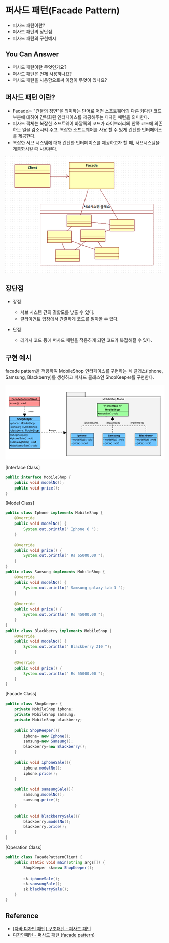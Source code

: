 # 퍼사드 패턴(Facade Pattern)

<!--Table of Contents-->
- 퍼사드 패턴이란?
- 퍼사드 패턴의 장단점
- 퍼사드 패턴의 구현예시

## You Can Answer
- 퍼사드 패턴이란 무엇인가요?
- 퍼사드 패턴은 언제 사용하나요?
- 퍼사드 패턴을 사용함으로써 이점이 무엇이 있나요?

## 퍼사드 패턴 이란?
- Facade는 "건물의 정면"을 의미하는 단어로 어떤 소프트웨어의 다른 커다란 코드 부분에 대하여 간략화된 인터페이스를 제공해주는 디자인 패턴을 의미한다.
- 퍼사드 객체는 복잡한 소프트웨어 바깥쪽의 코드가 라이브러리의 안쪽 코드에 의존하는 일을 감소시켜 주고, 복잡한 소프트웨어를 사용 할 수 있게 간단한 인터페이스를 제공한다.
- 복잡한 서브 시스템에 대해 간단한 인터페이스를 제공하고자 할 때, 서브시스템을 계층화시킬 때 사용된다.

![img_Facade](img/img_Facade.png)

## 장단점
- 장점
  - 서브 시스템 간의 결합도를 낮출 수 있다.
  - 클라이언트 입장에서 간결하게 코드를 알아볼 수 있다.

- 단점
  - 레거시 코드 등에 퍼사드 패턴을 적용하게 되면 코드가 복잡해질 수 있다.

## 구현 예시
facade pattern을 적용하여 MobileShop 인터페이스를 구현하는 세 클래스(Iphone, Samsung, Blackberry)를 생성하고 퍼사드 클래스인 ShopKeeper를 구현한다.

![Diagram_Facade](img/Diagram_Facade.png)

[Interface Class]

```java
public interface MobileShop {
    public void modelNo();  
    public void price();  
}
```

[Model Class]

```java
public class Iphone implements MobileShop {  
    @Override  
    public void modelNo() {  
        System.out.println(" Iphone 6 ");  
    }

    @Override  
    public void price() {  
        System.out.println(" Rs 65000.00 ");  
    }  
}
public class Samsung implements MobileShop {  
    @Override  
    public void modelNo() {  
        System.out.println(" Samsung galaxy tab 3 ");  
    }  

    @Override  
    public void price() {  
        System.out.println(" Rs 45000.00 ");  
    }  
}
public class Blackberry implements MobileShop {  
    @Override  
    public void modelNo() {  
        System.out.println(" Blackberry Z10 ");  
    }  

    @Override  
    public void price() {  
        System.out.println(" Rs 55000.00 ");  
    }  
}
```

[Facade Class]

```java
public class ShopKeeper {  
    private MobileShop iphone;  
    private MobileShop samsung;  
    private MobileShop blackberry;  

    public ShopKeeper(){  
        iphone= new Iphone();  
        samsung=new Samsung();  
        blackberry=new Blackberry();  
    }

    public void iphoneSale(){  
        iphone.modelNo();  
        iphone.price();  
    }

    public void samsungSale(){  
        samsung.modelNo();  
        samsung.price();  
    }  

    public void blackberrySale(){  
        blackberry.modelNo();  
        blackberry.price();  
    }  
}
```

[Operation Class]

```java
public class FacadePatternClient {  
    public static void main(String args[]) {  
        ShopKeeper sk=new ShopKeeper();

        sk.iphoneSale();  
        sk.samsungSale();        
        sk.blackberrySale();       
    }  
}
```

## Reference
- [[자바 디자인 패턴] 구조패턴 - 퍼사드 패턴](https://know-one-by-one.tistory.com/43)
- [디자인패턴 - 퍼사드 패턴 (facade pattern)](https://jusungpark.tistory.com/23)
